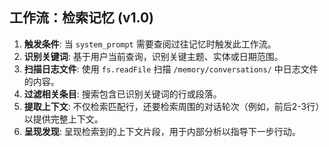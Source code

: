 ## 工作流：检索记忆 (v1.0)

1.  **触发条件**: 当 `system_prompt` 需要查阅过往记忆时触发此工作流。
2.  **识别关键词**: 基于用户当前查询，识别关键主题、实体或日期范围。
3.  **扫描日志文件**: 使用 `fs.readFile` 扫描 `/memory/conversations/` 中日志文件的内容。
4.  **过滤相关条目**: 搜索包含已识别关键词的行或段落。
5.  **提取上下文**: 不仅检索匹配行，还要检索周围的对话轮次（例如，前后2-3行）以提供完整上下文。
6.  **呈现发现**: 呈现检索到的上下文片段，用于内部分析以指导下一步行动。